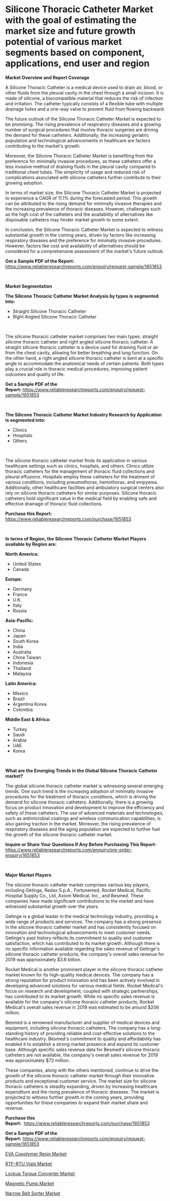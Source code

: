 <p><h1>Silicone Thoracic Catheter Market with the goal of estimating the market size and future growth potential of various market segments based on component, applications, end user and region</h1></p><p><strong>Market Overview and Report Coverage</strong></p>
<p><p>A Silicone Thoracic Catheter is a medical device used to drain air, blood, or other fluids from the pleural cavity in the chest through a small incision. It is made of silicone, a biocompatible material that reduces the risk of infection and irritation. The catheter typically consists of a flexible tube with multiple drainage holes and a one-way valve to prevent fluid from flowing backward.</p><p>The future outlook of the Silicone Thoracic Catheter Market is expected to be promising. The rising prevalence of respiratory diseases and a growing number of surgical procedures that involve thoracic surgeries are driving the demand for these catheters. Additionally, the increasing geriatric population and technological advancements in healthcare are factors contributing to the market's growth.</p><p>Moreover, the Silicone Thoracic Catheter Market is benefiting from the preference for minimally invasive procedures, as these catheters offer a less invasive method of draining fluids in the pleural cavity compared to traditional chest tubes. The simplicity of usage and reduced risk of complications associated with silicone catheters further contribute to their growing adoption.</p><p>In terms of market size, the Silicone Thoracic Catheter Market is projected to experience a CAGR of 11.1% during the forecasted period. This growth can be attributed to the rising demand for minimally invasive therapies and the increasing prevalence of thoracic diseases. However, challenges such as the high cost of the catheters and the availability of alternatives like disposable catheters may hinder market growth to some extent.</p><p>In conclusion, the Silicone Thoracic Catheter Market is expected to witness substantial growth in the coming years, driven by factors like increasing respiratory diseases and the preference for minimally invasive procedures. However, factors like cost and availability of alternatives should be considered for a comprehensive assessment of the market's future outlook.</p></p>
<p><strong>Get a Sample PDF of the Report:</strong> <a href="https://www.reliableresearchreports.com/enquiry/request-sample/1651853">https://www.reliableresearchreports.com/enquiry/request-sample/1651853</a></p>
<p>&nbsp;</p>
<p><strong>Market Segmentation</strong></p>
<p><strong>The Silicone Thoracic Catheter Market Analysis by types is segmented into:</strong></p>
<p><ul><li>Straight Silicone Thoracic Catheter</li><li>Right Angled Silicone Thoracic Catheter</li></ul></p>
<p>&nbsp;</p>
<p><p>The silicone thoracic catheter market comprises two main types: straight silicone thoracic catheter and right angled silicone thoracic catheter. A straight silicone thoracic catheter is a device used for draining fluid or air from the chest cavity, allowing for better breathing and lung function. On the other hand, a right angled silicone thoracic catheter is bent at a specific angle to accommodate the anatomical needs of certain patients. Both types play a crucial role in thoracic medical procedures, improving patient outcomes and quality of life.</p></p>
<p><strong>Get a Sample PDF of the Report:</strong>&nbsp;<a href="https://www.reliableresearchreports.com/enquiry/request-sample/1651853">https://www.reliableresearchreports.com/enquiry/request-sample/1651853</a></p>
<p>&nbsp;</p>
<p><strong>The Silicone Thoracic Catheter Market Industry Research by Application is segmented into:</strong></p>
<p><ul><li>Clinics</li><li>Hospitals</li><li>Others</li></ul></p>
<p>&nbsp;</p>
<p><p>The silicone thoracic catheter market finds its application in various healthcare settings such as clinics, hospitals, and others. Clinics utilize thoracic catheters for the management of thoracic fluid collections and pleural effusions. Hospitals employ these catheters for the treatment of various conditions, including pneumothorax, hemothorax, and empyema. Additionally, other healthcare facilities and ambulatory surgical centers also rely on silicone thoracic catheters for similar purposes. Silicone thoracic catheters hold significant value in the medical field by enabling safe and effective drainage of thoracic fluid collections.</p></p>
<p><strong>Purchase this Report:</strong>&nbsp; <a href="https://www.reliableresearchreports.com/purchase/1651853">https://www.reliableresearchreports.com/purchase/1651853</a></p>
<p>&nbsp;</p>
<p><strong>In terms of Region, the Silicone Thoracic Catheter Market Players available by Region are:</strong></p>
<p>
    <p> <strong> North America: </strong>
        <ul>
            <li>United States</li>
            <li>Canada</li>
        </ul>
        </p> 
    <p> <strong> Europe: </strong>
        <ul>
            <li>Germany</li>
            <li>France</li>
            <li>U.K.</li>
            <li>Italy</li>
            <li>Russia</li>
        </ul>
        </p> 
    <p> <strong> Asia-Pacific: </strong>
        <ul>
            <li>China</li>
            <li>Japan</li>
            <li>South Korea</li>
            <li>India</li>
            <li>Australia</li>
            <li>China Taiwan</li>
            <li>Indonesia</li>
            <li>Thailand</li>
            <li>Malaysia</li>
        </ul>
        </p> 
    <p> <strong> Latin America: </strong>
        <ul>
            <li>Mexico</li>
            <li>Brazil</li>
            <li>Argentina Korea</li>
            <li>Colombia</li>
        </ul>
        </p> 
    <p> <strong> Middle East & Africa: </strong>
        <ul>
            <li>Turkey</li>
            <li>Saudi</li>
            <li>Arabia</li>
            <li>UAE</li>
            <li>Korea</li>
        </ul>
    </p>
    </p>
<p>&nbsp;</p>
<p><strong>What are the Emerging Trends in the Global Silicone Thoracic Catheter market?</strong></p>
<p><p>The global silicone thoracic catheter market is witnessing several emerging trends. One such trend is the increasing adoption of minimally invasive procedures for the treatment of thoracic conditions, which is driving the demand for silicone thoracic catheters. Additionally, there is a growing focus on product innovation and development to improve the efficiency and safety of these catheters. The use of advanced materials and technologies, such as antimicrobial coatings and wireless communication capabilities, is also gaining traction in the market. Moreover, the rising prevalence of respiratory diseases and the aging population are expected to further fuel the growth of the silicone thoracic catheter market.</p></p>
<p><strong>Inquire or Share Your Questions If Any Before Purchasing This Report</strong>- <a href="https://www.reliableresearchreports.com/enquiry/pre-order-enquiry/1651853">https://www.reliableresearchreports.com/enquiry/pre-order-enquiry/1651853</a></p>
<p>&nbsp;</p>
<p><strong>Major Market Players</strong></p>
<p><p>The silicone thoracic catheter market comprises various key players, including Getinge, Redax S.p.A., Fortunemed, Rocket Medical, Pacific Hospital Supply Co., Ltd, Axiom Medical, Inc., and Besmed. These companies have made significant contributions to the market and have witnessed substantial growth over the years.</p><p>Getinge is a global leader in the medical technology industry, providing a wide range of products and services. The company has a strong presence in the silicone thoracic catheter market and has consistently focused on innovation and technological advancements to meet customer needs. Getinge's past history reflects its commitment to quality and customer satisfaction, which has contributed to its market growth. Although there is no specific information available regarding the sales revenue of Getinge's silicone thoracic catheter products, the company's overall sales revenue for 2019 was approximately $3.6 billion.</p><p>Rocket Medical is another prominent player in the silicone thoracic catheter market known for its high-quality medical devices. The company has a strong reputation for product innovation and has been actively involved in developing advanced solutions for various medical fields. Rocket Medical's focus on research and development, coupled with strategic partnerships, has contributed to its market growth. While no specific sales revenue is available for the company's silicone thoracic catheter products, Rocket Medical's overall sales revenue in 2019 was estimated to be around $206 million.</p><p>Besmed is a renowned manufacturer and supplier of medical devices and equipment, including silicone thoracic catheters. The company has a long-standing history of providing reliable and cost-effective solutions to the healthcare industry. Besmed's commitment to quality and affordability has enabled it to establish a strong market presence and expand its customer base. Although specific sales revenue data for Besmed's silicone thoracic catheters are not available, the company's overall sales revenue for 2019 was approximately $72 million.</p><p>These companies, along with the others mentioned, continue to drive the growth of the silicone thoracic catheter market through their innovative products and exceptional customer service. The market size for silicone thoracic catheters is steadily expanding, driven by increasing healthcare expenditure and the rising prevalence of thoracic diseases. The market is projected to witness further growth in the coming years, providing opportunities for these companies to expand their market share and revenue.</p></p>
<p><strong>Purchase this Report:</strong>&nbsp;&nbsp;<a href="https://www.reliableresearchreports.com/purchase/1651853">https://www.reliableresearchreports.com/purchase/1651853</a></p>
<p></p>
<p><strong>Get a Sample PDF of the Report:</strong>&nbsp;<a href="https://www.reliableresearchreports.com/enquiry/request-sample/1651853">https://www.reliableresearchreports.com/enquiry/request-sample/1651853</a></p>
<p><p><a href="https://medium.com/@jasperkuhic2023/eva-copolymer-resin-market-size-growth-forecast-2023-2030-db4b712e5ea4">EVA Copolymer Resin Market</a></p><p><a href="https://github.com/Chiragrp23/Market-Research-Report-List-1/blob/main/rtf-rtu-vials-market.md">RTF-RTU Vials Market</a></p><p><a href="https://www.linkedin.com/pulse/lockup-torque-converter-market-size-growth-forecast-from-ntsqe/">Lockup Torque Converter Market</a></p><p><a href="https://medium.com/@beauhagenes2023/magnetic-pump-market-size-growth-forecast-2023-2030-ce5bcf1e4346">Magnetic Pump Market</a></p><p><a href="https://www.linkedin.com/pulse/narrow-belt-sorter-market-insights-players-forecast-till-fqwee/">Narrow Belt Sorter Market</a></p></p>
